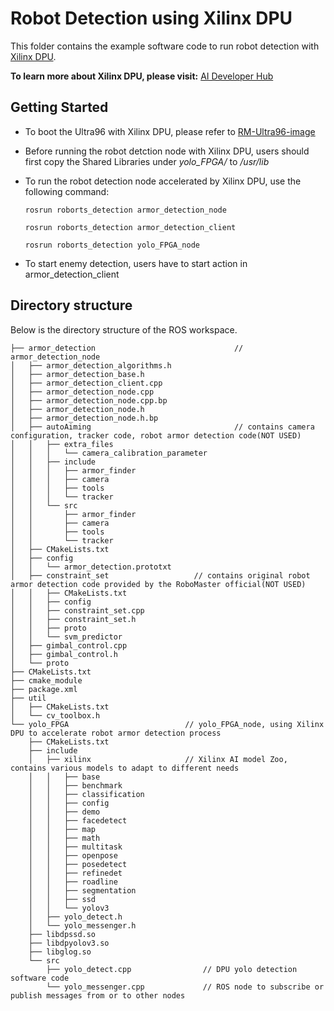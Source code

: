 # Robot Detection using Xilinx DPU

This folder contains the example software code to run robot detection with [Xilinx DPU](https://www.xilinx.com/products/intellectual-property/dpu.html#overview). 

**To learn more about Xilinx DPU, please visit:** [AI Developer Hub](https://www.xilinx.com/products/design-tools/ai-inference/ai-developer-hub.html#edge)

## Getting Started

- To boot the Ultra96 with Xilinx DPU, please refer to [RM-Ultra96-image](https://github.com/weiyi0207/RM-Ultra96-image/tree/RM_DPU)

- Before running the robot detction node with Xilinx DPU, users should first copy the Shared Libraries under *yolo_FPGA/* to */usr/lib*

- To run the robot detection node accelerated by Xilinx DPU, use the following command:

    `rosrun roborts_detection armor_detection_node`
    
    `rosrun roborts_detection armor_detection_client`
    
    `rosrun roborts_detection yolo_FPGA_node`
    
- To start enemy detection, users have to start action in armor_detection_client

## Directory structure

Below is the directory structure of the ROS workspace.
```
├── armor_detection                               // armor_detection_node
│   ├── armor_detection_algorithms.h
│   ├── armor_detection_base.h
│   ├── armor_detection_client.cpp
│   ├── armor_detection_node.cpp
│   ├── armor_detection_node.cpp.bp
│   ├── armor_detection_node.h
│   ├── armor_detection_node.h.bp
│   ├── autoAiming                                // contains camera configuration, tracker code, robot armor detection code(NOT USED)
│   │   ├── extra_files
│   │   │   └── camera_calibration_parameter
│   │   ├── include
│   │   │   ├── armor_finder
│   │   │   ├── camera
│   │   │   ├── tools
│   │   │   └── tracker
│   │   └── src
│   │       ├── armor_finder
│   │       ├── camera
│   │       ├── tools
│   │       └── tracker
│   ├── CMakeLists.txt
│   ├── config
│   │   └── armor_detection.prototxt
│   ├── constraint_set                   // contains original robot armor detection code provided by the RoboMaster official(NOT USED)
│   │   ├── CMakeLists.txt
│   │   ├── config
│   │   ├── constraint_set.cpp
│   │   ├── constraint_set.h
│   │   ├── proto
│   │   └── svm_predictor
│   ├── gimbal_control.cpp
│   ├── gimbal_control.h
│   └── proto
├── CMakeLists.txt
├── cmake_module
├── package.xml
├── util
│   ├── CMakeLists.txt
│   └── cv_toolbox.h
└── yolo_FPGA                          // yolo_FPGA_node, using Xilinx DPU to accelerate robot armor detection process
    ├── CMakeLists.txt
    ├── include
    │   ├── xilinx                     // Xilinx AI model Zoo, contains various models to adapt to different needs 
    │   │   ├── base
    │   │   ├── benchmark
    │   │   ├── classification
    │   │   ├── config
    │   │   ├── demo
    │   │   ├── facedetect
    │   │   ├── map
    │   │   ├── math
    │   │   ├── multitask
    │   │   ├── openpose
    │   │   ├── posedetect
    │   │   ├── refinedet
    │   │   ├── roadline
    │   │   ├── segmentation
    │   │   ├── ssd
    │   │   └── yolov3
    │   ├── yolo_detect.h
    │   └── yolo_messenger.h
    ├── libdpssd.so
    ├── libdpyolov3.so
    ├── libglog.so
    └── src
        ├── yolo_detect.cpp                // DPU yolo detection software code 
        └── yolo_messenger.cpp             // ROS node to subscribe or publish messages from or to other nodes
```
     
     

